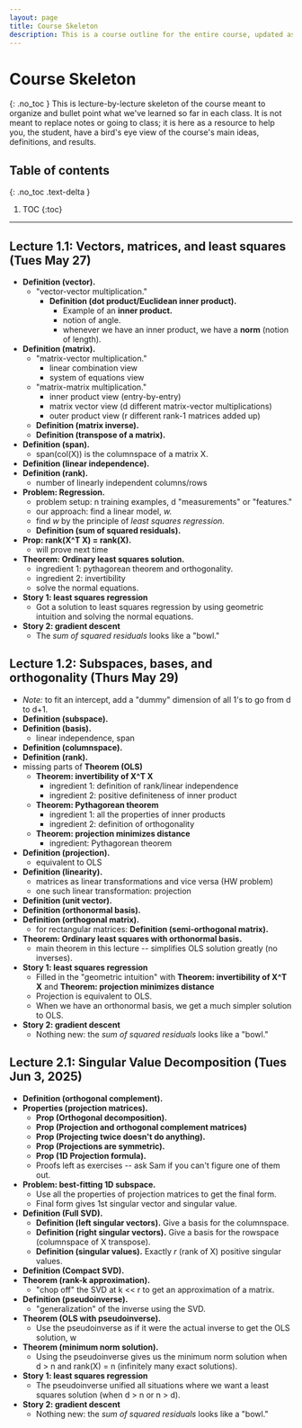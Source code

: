```yaml
---
layout: page
title: Course Skeleton
description: This is a course outline for the entire course, updated as we go.
---
```

# Course Skeleton
{: .no_toc }
This is lecture-by-lecture skeleton of the course meant to organize and bullet
point what we've learned so far in each class. It is not meant to replace notes
or going to class; it is here as a resource to help you, the student, have a bird's
eye view of the course's main ideas, definitions, and results.

## Table of contents
{: .no_toc .text-delta }

1. TOC
{:toc}

---

## Lecture 1.1: Vectors, matrices, and least squares (Tues May 27)
- **Definition (vector).**
  - "vector-vector multiplication."
    - **Definition (dot product/Euclidean inner product).**
      - Example of an **inner product.** 
      - notion of angle.
      - whenever we have an inner product, we have a **norm** (notion of length).
- **Definition (matrix).**
  - "matrix-vector multiplication."
    - linear combination view
    - system of equations view
  - "matrix-matrix multiplication."
    - inner product view (entry-by-entry)
    - matrix vector view (d different matrix-vector multiplications)
    - outer product view (r different rank-1 matrices added up)
  - **Definition (matrix inverse).** 
  - **Definition (transpose of a matrix).**
- **Definition (span).**
  - span(col(X)) is the columnspace of a matrix X.
- **Definition (linear independence).**
- **Definition (rank).**
  - number of linearly independent columns/rows
- **Problem: Regression.**
  - problem setup: n training examples, d "measurements" or "features."
  - our approach: find a linear model, *w.*
  - find *w* by the principle of *least squares regression.*
  - **Definition (sum of squared residuals).**
- **Prop: rank(X^T X) = rank(X).**
  - will prove next time
- **Theorem: Ordinary least squares solution.**
  - ingredient 1: pythagorean theorem and orthogonality.
  - ingredient 2: invertibility
  - solve the normal equations.
- **Story 1: least squares regression**
  - Got a solution to least squares regression by using geometric intuition and solving the normal equations.
- **Story 2: gradient descent**
  - The *sum of squared residuals* looks like a "bowl."

## Lecture 1.2: Subspaces, bases, and orthogonality (Thurs May 29)
- *Note:* to fit an intercept, add a "dummy" dimension of all 1's to go from d to d+1.
- **Definition (subspace).** 
- **Definition (basis).**
  - linear independence, span
- **Definition (columnspace).**
- **Definition (rank).**
- missing parts of **Theorem (OLS)**
  - **Theorem: invertibility of X^T X**
    - ingredient 1: definition of rank/linear independence
    - ingredient 2: positive definiteness of inner product
  - **Theorem: Pythagorean theorem**
    - ingredient 1: all the properties of inner products
    - ingredient 2: definition of orthogonality
  - **Theorem: projection minimizes distance**
    - ingredient: Pythagorean theorem
- **Definition (projection).**
  - equivalent to OLS
- **Definition (linearity).**
  - matrices as linear transformations and vice versa (HW problem)
  - one such linear transformation: projection
- **Definition (unit vector).**
- **Definition (orthonormal basis).**
- **Definition (orthogonal matrix).**
  - for rectangular matrices: **Definition (semi-orthogonal matrix).**
- **Theorem: Ordinary least squares with orthonormal basis.**
  - main theorem in this lecture -- simplifies OLS solution greatly (no inverses).
- **Story 1: least squares regression**
  - Filled in the "geometric intuition" with **Theorem: invertibility of X^T X** and **Theorem: projection minimizes distance**
  - Projection is equivalent to OLS.
  - When we have an orthonormal basis, we get a much simpler solution to OLS.
- **Story 2: gradient descent**
  - Nothing new: the *sum of squared residuals* looks like a "bowl."

## Lecture 2.1: Singular Value Decomposition (Tues Jun 3, 2025)
- **Definition (orthogonal complement).**
- **Properties (projection matrices).**
  - **Prop (Orthogonal decomposition).**
  - **Prop (Projection and orthogonal complement matrices)**
  - **Prop (Projecting twice doesn't do anything).**
  - **Prop (Projections are symmetric).**
  - **Prop (1D Projection formula).**
  - Proofs left as exercises -- ask Sam if you can't figure one of them out.
- **Problem: best-fitting 1D subspace.**
  - Use all the properties of projection matrices to get the final form.
  - Final form gives 1st singular vector and singular value.
- **Definition (Full SVD).**
  - **Definition (left singular vectors).** Give a basis for the columnspace.
  - **Definition (right singular vectors).** Give a basis for the rowspace (columnspace of X transpose).
  - **Definition (singular values).** Exactly *r* (rank of X) positive singular values.
- **Definition (Compact SVD).**
- **Theorem (rank-k approximation).**
  - "chop off" the SVD at k << r to get an approximation of a matrix.
- **Definition (pseudoinverse).**
  - "generalization" of the inverse using the SVD.
- **Theorem (OLS with pseudoinverse).**
  - Use the pseudoinverse as if it were the actual inverse to get the OLS solution, w
- **Theorem (minimum norm solution).**
  - Using the pseudoinverse gives us the minimum norm solution when d > n and rank(X) = n (infinitely many exact solutions).
- **Story 1: least squares regression**
  - The pseudoinverse unified all situations where we want a least squares solution (when d > n or n > d).
- **Story 2: gradient descent**
  - Nothing new: the *sum of squared residuals* looks like a "bowl."
